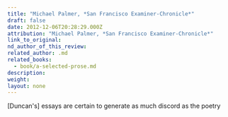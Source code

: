 ```yaml
---
title: "Michael Palmer, *San Francisco Examiner-Chronicle*"
draft: false
date: 2012-12-06T20:28:29.000Z
attribution: "Michael Palmer, *San Francisco Examiner-Chronicle*"
link_to_original:
nd_author_of_this_review:
related_author: .md
related_books:
  - book/a-selected-prose.md
description:
weight:
layout: none
---
```

[Duncan's] essays are certain to generate as much discord as the poetry

